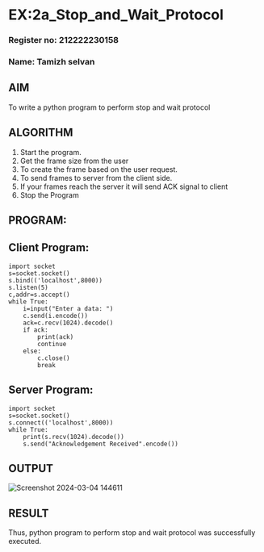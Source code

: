 # EX:2a_Stop_and_Wait_Protocol
### Register no: 212222230158
### Name: Tamizh selvan
## AIM 
To write a python program to perform stop and wait protocol
## ALGORITHM
1. Start the program.
2. Get the frame size from the user
3. To create the frame based on the user request.
4. To send frames to server from the client side.
5. If your frames reach the server it will send ACK signal to client
6. Stop the Program
## PROGRAM:
## Client Program:
```
import socket
s=socket.socket()
s.bind(('localhost',8000))
s.listen(5)
c,addr=s.accept()
while True:
    i=input("Enter a data: ")
    c.send(i.encode())
    ack=c.recv(1024).decode()
    if ack:
        print(ack)
        continue
    else:
        c.close()
        break
```
## Server Program:
```
import socket
s=socket.socket()
s.connect(('localhost',8000))
while True:
    print(s.recv(1024).decode())
    s.send("Acknowledgement Received".encode())
```

## OUTPUT
![Screenshot 2024-03-04 144611](https://github.com/22008837/2a_Stop_and_Wait_Protocol/assets/120194155/2bea280e-1af0-4c04-9799-3eb31475fb9d)

## RESULT
Thus, python program to perform stop and wait protocol was successfully executed.
